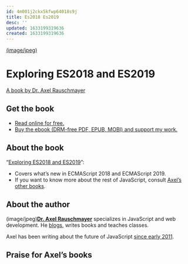 ```yaml
---
id: 4m001j2ckx5kfwp64018s9j
title: Es2018 Es2019
desc: ''
updated: 1633199319636
created: 1633199319636
---
```


[(image/jpeg)](http://exploringjs.com/es2018-es2019/toc.html)

# Exploring ES2018 and ES2019

[A book by Dr. Axel Rauschmayer](http://exploringjs.com/index.html)

## Get the book

* [Read online for free.](http://exploringjs.com/es2018-es2019/toc.html)
* [Buy the ebook (DRM-free PDF, EPUB, MOBI) and support my work.](https://payhip.com/b/JrTz)

## About the book

“[Exploring ES2018 and ES2019](http://exploringjs.com/es2018-es2019/toc.html)”:

* Covers what’s new in ECMAScript 2018 and ECMAScript 2019.
* If you want to know more about the rest of JavaScript, consult [Axel’s other books](http://exploringjs.com/index.html).

## About the author

(image/jpeg)[**Dr. Axel Rauschmayer**](http://dr-axel.de/) specializes in JavaScript and web development. He [blogs](http://www.2ality.com/), writes books and teaches classes.

Axel has been writing about the future of JavaScript [since early 2011](http://www.2ality.com/2011/02/david-herman-on-ecmascriptnext.html).

## Praise for Axel’s books
